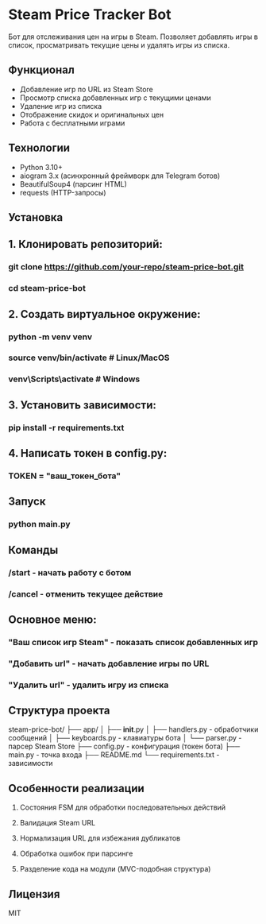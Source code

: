 # Steam Price Tracker Bot

Бот для отслеживания цен на игры в Steam. Позволяет добавлять игры в список, просматривать текущие цены и удалять игры из списка.

## Функционал

- Добавление игр по URL из Steam Store
- Просмотр списка добавленных игр с текущими ценами
- Удаление игр из списка
- Отображение скидок и оригинальных цен
- Работа с бесплатными играми

## Технологии

- Python 3.10+
- aiogram 3.x (асинхронный фреймворк для Telegram ботов)
- BeautifulSoup4 (парсинг HTML)
- requests (HTTP-запросы)

## Установка

## 1. Клонировать репозиторий:

### git clone https://github.com/your-repo/steam-price-bot.git
### cd steam-price-bot

## 2. Создать виртуальное окружение:

### python -m venv venv
### source venv/bin/activate  # Linux/MacOS
### venv\Scripts\activate  # Windows

## 3. Установить зависимости:

### pip install -r requirements.txt

## 4. Написать токен в config.py:

### TOKEN = "ваш_токен_бота"

## Запуск

### python main.py

## Команды

### /start - начать работу с ботом

### /cancel - отменить текущее действие

## Основное меню:

### "Ваш список игр Steam" - показать список добавленных игр

### "Добавить url" - начать добавление игры по URL

### "Удалить url" - удалить игру из списка

## Структура проекта
steam-price-bot/
├── app/
│   ├── __init__.py
│   ├── handlers.py - обработчики сообщений
│   ├── keyboards.py - клавиатуры бота
│   └── parser.py - парсер Steam Store
├── config.py - конфигурация (токен бота)
├── main.py - точка входа
├── README.md
└── requirements.txt - зависимости

## Особенности реализации
1. Состояния FSM для обработки последовательных действий

2. Валидация Steam URL

3. Нормализация URL для избежания дубликатов

4. Обработка ошибок при парсинге

5. Разделение кода на модули (MVC-подобная структура)

## Лицензия
MIT
